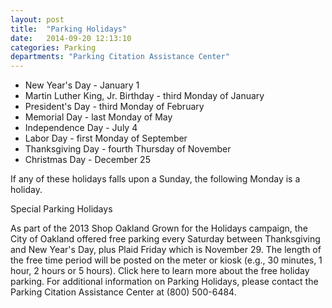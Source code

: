 ```yaml
---
layout: post
title:  "Parking Holidays"
date:   2014-09-20 12:13:10
categories: Parking
departments: "Parking Citation Assistance Center"
---
```


* New Year's Day - January 1
* Martin Luther King, Jr. Birthday - third Monday of January
* President's Day - third Monday of February
* Memorial Day - last Monday of May
* Independence Day - July 4
* Labor Day - first Monday of September
* Thanksgiving Day - fourth Thursday of November
* Christmas Day - December 25

If any of these holidays falls upon a Sunday, the following Monday is a holiday.

 
Special Parking Holidays

As part of the 2013 Shop Oakland Grown for the Holidays campaign, the City of Oakland offered free parking every Saturday between Thanksgiving and New Year's Day, plus Plaid Friday which is November 29. The length of the free time period will be posted on the meter or kiosk (e.g., 30 minutes, 1 hour, 2 hours or 5 hours). Click here to learn more about the free holiday parking.
For additional information on Parking Holidays, please contact the Parking Citation Assistance Center at (800) 500-6484.